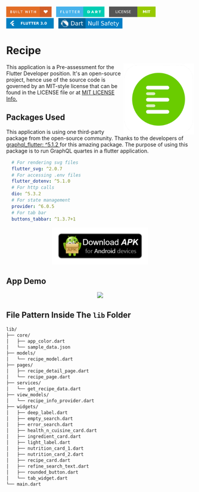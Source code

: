 <img src="screenshots/badges/built-with-love.svg" height="28px"/>&nbsp;&nbsp;
<img src="screenshots/badges/flutter-dart.svg" height="28px" />&nbsp;&nbsp;
<a href="https://choosealicense.com/licenses/mit/" target="_blank"><img src="screenshots/badges/license-MIT.svg" height="28px" /></a>&nbsp;&nbsp;
<img src="screenshots/badges/Flutter-3.svg" height="28px" />&nbsp;&nbsp;
<img src="screenshots/badges/dart-null_safety-blue.svg" height="28px"/>

# Recipe

<img align="right" src="screenshots/app_icon/playstore.png" height="190"></img>
This application is a Pre-assessment for the Flutter Developer position. It's an open-source project, hence use of the source code is governed by an MIT-style license that can be found in the LICENSE file or at <a href = "https://choosealicense.com/licenses/mit/">MIT LICENSE Info.</a>

## Packages Used

This application is using one third-party package from the open-source community. Thanks to the developers of <a href = "https://pub.dev/packages/graphql_flutter">graphql_flutter: ^5.1.2 </a> for this amazing package. The purpose of using this package is to run GraphQL quartes in a flutter application.

```yaml
  # For rendering svg files
  flutter_svg: ^2.0.7
  # For accessing .env files
  flutter_dotenv: ^5.1.0
  # For http calls
  dio: ^5.3.2
  # For state management
  provider: ^6.0.5
  # For tab bar
  buttons_tabbar: ^1.3.7+1
```

<p align="center">
    <a href="https://drive.google.com/file/d/1H71hQf91-4drG2sCt4YHXswn_lE6CRvd/view?usp=sharing" target="_blank"><img src="screenshots/download_apk/download.png" height="100" ></img></a>
  </p>


## App Demo

<p align="center"><img src="screenshots/gif/app_demo.gif"></p>

## File Pattern Inside The `lib` Folder

```
lib/
├── core/
│   ├── app_color.dart
│   └── sample_data.json
├── models/
│   └── recipe_model.dart
├── pages/
│   ├── recipe_detail_page.dart
│   └── recipe_page.dart
├── services/
│   └── get_recipe_data.dart
├── view_models/
│   └── recipe_info_provider.dart
├── widgets/
│   ├── deep_label.dart
│   ├── empty_search.dart
│   ├── error_search.dart
│   ├── health_n_cuisine_card.dart
│   ├── ingredient_card.dart
│   ├── light_label.dart
│   ├── nutrition_card_1.dart
│   ├── nutrition_card_2.dart
│   ├── recipe_card.dart
│   ├── refine_search_text.dart
│   ├── rounded_button.dart
│   └── tab_widget.dart
└── main.dart
```